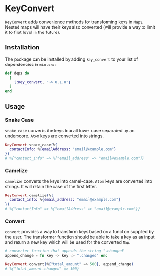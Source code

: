 # KeyConvert

`KeyConvert` adds convenience methods for transforming keys in `Map`s.
Nested maps will have their keys also converted (will provide a way to
limit it to first level in the future).

## Installation

The package can be installed by adding `key_convert` to your list of
dependencies in `mix.exs`:

```elixir
def deps do
  [
    {:key_convert, "~> 0.1.0"}
  ]
end
```

## Usage

### Snake Case

`snake_case` converts the keys into all lower case separated by an underscore.
`Atom` keys are converted into strings.

```elixir
KeyConvert.snake_case(%{
  contactInfo: %{emailAddress: "email@example.com"}
})
# %{"contact_info" => %{"email_address" => "email@example.com"}}
```

### Camelize

`camelize` converts the keys into camel-case. `Atom` keys are converted into
strings. It will retain the case of the first letter.

```elixir
KeyConvert.camelize(%{
  contact_info: %{email_address: "email@example.com"}
})
# %{"contactInfo" => %{"emailAddress" => "email@example.com"}}
```

### Convert

`convert` provides a way to transform keys based on a function supplied
by the user. The transformer function should be able to take a key as an input
and return a new key which will be used for the converted `Map`.

```elixir
# converter function that appends the string ".changed"
append_change = fn key -> key <> ".changed" end

KeyConvert.convert(%{"total_amount" => 500}, append_change)
# %{"total_amount.changed" => 500}
```
